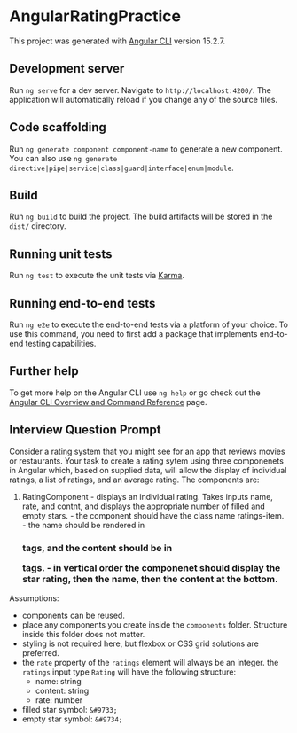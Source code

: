 # AngularRatingPractice

This project was generated with [Angular CLI](https://github.com/angular/angular-cli) version 15.2.7.

## Development server

Run `ng serve` for a dev server. Navigate to `http://localhost:4200/`. The application will automatically reload if you change any of the source files.

## Code scaffolding

Run `ng generate component component-name` to generate a new component. You can also use `ng generate directive|pipe|service|class|guard|interface|enum|module`.

## Build

Run `ng build` to build the project. The build artifacts will be stored in the `dist/` directory.

## Running unit tests

Run `ng test` to execute the unit tests via [Karma](https://karma-runner.github.io).

## Running end-to-end tests

Run `ng e2e` to execute the end-to-end tests via a platform of your choice. To use this command, you need to first add a package that implements end-to-end testing capabilities.

## Further help

To get more help on the Angular CLI use `ng help` or go check out the [Angular CLI Overview and Command Reference](https://angular.io/cli) page.

## Interview Question Prompt

Consider a rating system that you might see for an app that reviews movies or restaurants. Your task to create a rating sytem using three componenets in Angular which, based on supplied data, will allow the display of individual ratings, a list of ratings, and an average rating. The components are:

  1. RatingComponent
    - displays an individual rating. Takes inputs name, rate, and contnt, and displays the appropriate number of filled and empty stars.
    - the component should have the class name ratings-item.
    - the name should be rendered in <h3> tags, and the content should be in <p> tags.
    - in vertical order the componenet should display the star rating, then the name, then the content at the bottom.

Assumptions:
  - components can be reused.
  - place any components you create inside the `components` folder. Structure inside this folder does not matter.
  - styling is not required here, but flexbox or CSS grid solutions are preferred.
  - the `rate` property of the `ratings` element will always be an integer.
  the `ratings` input type `Rating` will have the following structure:
    - name: string
    - content: string
    - rate: number
  - filled star symbol: `&#9733;`
  - empty star symbol: `&#9734;`
